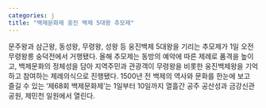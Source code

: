 ```yaml
---
categories: j
title: "백제문화제 웅진 백제 5대왕 추모제"
---
```

문주왕과 삼근왕, 동성왕, 무령왕, 성왕 등 웅진백제 5대왕을 기리는 추모제가 1일 오전 무령왕릉 숭덕전에서 거행됐다. 올해 추모제는 동방의 예악에 따른 제례로 품격을 높이고, 백제문화의 정체성을 담아 지역주민과 관광객이 무령왕을 비롯한 웅진백제왕을 기억하고 참여하는 제례의식으로 진행됐다. 1500년 전 백제의 역사와 문화를 한눈에 보고 즐길 수 있는 ‘제68회 백제문화제’는 1일부터 10일까지 열흘간 공주 공산성과 금강신관공원, 제민천 일원에서 열린다.